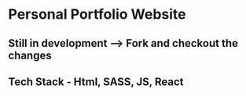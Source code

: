 # Personal Portfolio Website

## Still in development --> Fork and checkout the changes
## Tech Stack - Html, SASS, JS, React
